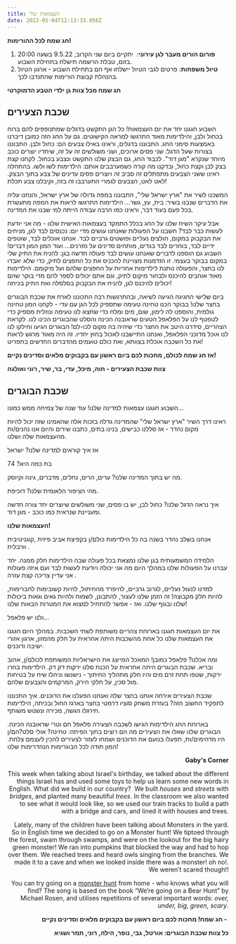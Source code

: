```yaml
---
title: העצמאות שלי
date: 2022-05-04T12:13:33.056Z
---
```

**חג שמח לכל ההורימות!**

1. **פורום הורים מעבר לגן עירוני**:  יתקיים ביום שני הקרוב, 9.5.22 בשעה 20:00 בזום, טבלת הרשמה תישלח בתחילת השבוע. 
2. **טיול משפחות**: פרטים לגבי הטיול יישלחו אף הם בתחילת השבוע - ארגון הטיול בהנהלת קבוצת הורימות שהתנדבו לכך.

**חג שמח מכל צוות גן ילדי הטבע הדמוקרטי**

## שכבת הצעירים

השבוע חגגנו יחד את יום העצמאות! כל הגן התקשט בדגלים שמתנופפים להם ברוח בכחול ולבן, והילדימות מאוד התרגשו למראה הקישוטים. גם על החג הזה כמובן דיברנו באמצעות סימני החג. התבוננו בדגלים, וראינו באילו צבעים הם: כחול ולבן. התבוננו בצורות שעל הדגל: שני פסים ארוכים, ושני משולשים זה על זה, שיחדיו יוצרים כוכב מיוחד שנקרא "מגן דוד". לכבוד החג, גם הבצק שלנו התקשט ונצבע בכחול. לקחנו קצת בצק לבן וקצת כחול, ובדקנו מה קורה כשמערבבים אותם: הילדימות לשו ולשו. בהתחלה ראינו ששני הצבעים מתפתלים זה סביב זה ויוצרים פסים עדינים של צבע בתוך הבצק. לאט לאט, הצבעים לגמרי התערבבו זה בזה, וקיבלנו צבע תכלת!

המשכנו לשיר את "ארץ ישראל שלי", התבוננו במפה גדולה של ארץ ישראל, והנחנו עליה את הדברים שנבנו בשיר: בית, עץ, גשר… הילדימות התרגשו לראות את המפה מתעשרת בכל פעם בעוד דבר, וראינו כמו הרבה עבודה הייתה למי שבנו את המדינה.

אבל עיקר השיח שלנו על החג בכלל התמקד בעצמאות האישית שלנו - מה אני יודעת לעשות כבר לבד? חשבנו על הפעולות שאנחנו עושים מדי יום: נכנסים לבד לגן, מניחים את הבקבוק במקום, חולצים נעליים ופושטים גרביים לבד. אנחנו אוכלים לבד, שוטפים ידיים לבד, בוחרים לבד בגדים, מותחים סדינים על מזרנים… ועוד המון המון דברים! השבוע גם הוספנו לדברים שאנחנו עושים לבד פעולה חדשה בגן: להניח את התיק שלי במקום בבוקר בעצמי. זו הזדמנות מצויינת להכניס את כל החפצים לתיק, כדי שלא יאבדו לנו בחצר, והפעולה נותנת לילדימות אחריות על החפצים שלהם ועל מיקומם. הילדימות מאוד אוהבים להיכנס ולבחור מיקום לתיק, וגם אתם יכולים לספר להם מדי בוקר שהם יכולים להיכנס לגן, להניח את הבקבוק בסלסלה ואת התיק בכיתה! 

ביום שלישי החגיגה הגיעה לשיאה, ובהתרגשות רבה התכוננו לארח את שכבת הבוגרים בחצר שלנו! בבוקר הכנו טחינה טעימה שתספיק לכל הגן עם עדי - לקחנו המון טחינה גולמית, והוספנו לה לימון, שום, מים ומלח כדי שתצא לנו טעימה ונוזלית מספיק כדי לטפטף לנו על הפלאפל הטעים שראובנה הכינה והסלט שהבוגרים הכינו לנו. לקראת הצהריים, סידרנו היטב את החצר כדי שיהיה בה מקום לכו-לם! הבוגרים הגיעו וחילקו לנו לנו אוכל מדוכני הפלאפל, ואנחנו התיישבנו לאכול בחוץ יחדיו. זה היה מאוד מרגש לראות את כל השכבה אוכלת בצוותא, ואת כולם טועמים מהדברים החדשים בתפריט!

**אז חג שמח לכולם, מחכות לכם ביום ראשון עם בקבוקים מלאים וסדינים נקיים!**

**צוות שכבת הצעירים - חוה, מיכל, עדי, בר, שיר, רוני ואולגה**

## שכבת הבוגרים

השבוע חגגנו עצמאות למדינה שלנו! עוד שנה של צמיחה ממש כמונו…

ראינו דרך השיר "ארץ ישראל שלי" שהמדינה גדלה בזכות אלה שהאמינו שזה יכול להיות מקום נהדר - אז סללנו כבישים, בנינו בתים, כתבנו שירים והיום אנו נהנים/ות מהעצמאות שלה ושלנו.

אז איך קוראים למדינה שלנו? ישראל

בת כמה היא? 74 

מה יש בתוך המדינה שלנו? ערים, הרים, נחלים, מדברים, גינה וקיוסק. 

מהי הציפור הלאומית שלנו? דוכיפת.

איך נראה הדגל שלנו? כחול לבן, יש בו פסים, שני משולשים שיוצרים יחד צורה חדשה ומעניינת שנראית כמו כוכב - מגן דוד.

**העצמאות שלנו!**  

אנחנו בשלב נהדר בשנה בה כל הילדימות כולם/ן בקפיצת אביב פיזית ,קוגניטיבית וורבלית .  

הלמידה המשמעותית בגן שלנו נמצאת בכל פעולה שבה הילדימות חלק ממנה. יחד עברנו על הפעולות שלנו במהלך היום מה אני יכולה ויודעת לעשות לבד ועם איזה פעולות  אני עדיין צריכה קצת עזרה.  

למדנו לנעול נעליים, לגרוב גרביים, להיפרד מהחיתול, להיות קשובימות לחברימות, להיות חלק מקבוצה! זה הזמן שלנו לעצור, להתבונן, לשמוח ולהיות גאים וגאות ביכולות שלנו ובגוף שלנו. ואז - אפשר להתחיל למצוא את המטרות הבאות שלנו!  

ולנו יש פלאפל...  

את יום העצמאות חגגנו בארוחת צהריים משותפת לשתי השכבות. במהלך היום חגגנו את העצמאות שלנו כל אחת מהשכבות היתה אחראית על חלק מהמזון, ארגון אזורי ישיבה ודוכנים. 

ומה אכלנו? פלאפל כמובן! המאכל המייצג את הישראליות המשותפת לכולם/ן, אהוב ובריא. שכבת הבוגרים היתה אחראית על הכנת סלט ירקות דק דק. הילדימות בחרו ירקות, שטפו תחת זרם מים והיו חלק מתהליך החיתוך - נישנשו וניהלו שיח על בטיחות מול סכין, על חלקי הירק, המרקמים והצבעים שלהם.  

שכבת הצעירים אירחה אותנו בחצר שלה ואנחנו הפעלנו את הדוכנים. איך התכוננו לתפקיד החשוב הזה? בעזרת משחק סוציו דרמטי בחצר בארגז החול ובכיתה, הילדימות תירגלו הגשה, מכירה ונשנוש משותף. 

בארוחת החג הילדימות הגישו לשכבה הצעירה פלאפל חם וטרי שראובנה הכינה. הבוגרים שלנו שאלו את הצעירים מה הם רוצים בתוך הפיתה: טחינה? אולי סלט?הם/ן היו מדהימים/ות, תפעלו בנועם את הדוכנים ושמחו לעזור לצעירים להכין לעצמם צלחת. המון תודה לכל הבוגרימות הנהדרימות שלנו!

<!--StartFragment-->

<DIV align="right">

<!--EndFragment-->

**Gaby's Corner**

This week when talking about Israel's birthday, we talked about the different things Israel has and used some toys to help us learn some new words in English. What did we build in our country?  We built *houses* and *streets* with *bridges*, and planted many beautiful *trees*. In the classroom we also wanted to see what it would look like, so we used our train tracks to build a path with a bridge and cars, and lined it with houses and trees.

Lately, many of the children have been talking about Monsters in the yard. So in English time we decided to go on a Monster hunt! We tiptoed through the forest, swam through swamps, and were on the lookout for the big hairy green monster! We ran into pumpkins that blocked the way and had to hop over them. We reached trees and heard owls singing from the branches. We made it to a cave and when we looked inside there was a monster! oh no!. We weren’t scared though!!

You can try going on a [monster hunt](https://youtu.be/4ebiV7uu2t0) from home - who knows what you will find? The song is based on the book “We’re going on a Bear Hunt” by Michael Rosen, and utilises repetitions of several important words: *over, under, big, green, scary*.

**חג שמח! מחכות לכם ביום ראשון עם בקבוקים מלאים וסדינים נקיים -** 

**כל צוות שכבת הבוגרים: אורטל, גבי, נופר, הילה, רוני, תמר ושגיא**